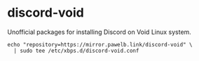 # discord-void
Unofficial packages for installing Discord on Void Linux system.

```shh
echo "repository=https://mirror.pawelb.link/discord-void" \
  | sudo tee /etc/xbps.d/discord-void.conf
```
